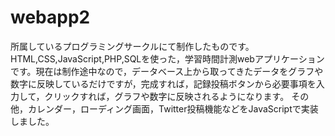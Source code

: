 # webapp2


所属しているプログラミングサークルにて制作したものです。
HTML,CSS,JavaScript,PHP,SQLを使った，学習時間計測webアプリケーションです。現在は制作途中なので，データベース上から取ってきたデータをグラフや数字に反映しているだけですが，完成すれば，記録投稿ボタンから必要事項を入力して，クリックすれば，グラフや数字に反映されるようになります。
その他，カレンダー，ローディング画面，Twitter投稿機能などをJavaScriptで実装しました。
